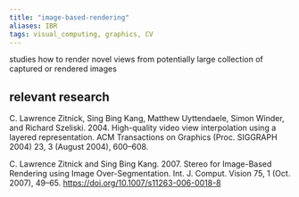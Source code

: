 ```yaml
---
title: "image-based-rendering"
aliases: IBR
tags: visual_computing, graphics, CV 
---
```


studies how to render novel views from potentially large collection of captured or rendered images

## relevant research
C. Lawrence Zitnick, Sing Bing Kang, Matthew Uyttendaele, Simon Winder, and Richard Szeliski. 2004. High-quality video view interpolation using a layered representation. ACM Transactions on Graphics (Proc. SIGGRAPH 2004) 23, 3 (August 2004), 600–608.

C. Lawrence Zitnick and Sing Bing Kang. 2007. Stereo for Image-Based Rendering using Image Over-Segmentation. Int. J. Comput. Vision 75, 1 (Oct. 2007), 49–65. https://doi.org/10.1007/s11263-006-0018-8